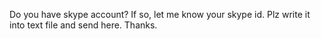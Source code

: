 Do you have skype account?
If so, let me know your skype id.
Plz write it into text file and send here.
Thanks.
